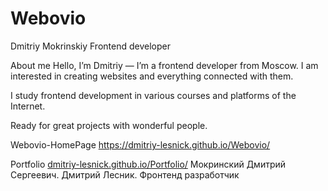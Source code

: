 # Webovio

Dmitriy Mokrinskiy Frontend developer

About me Hello, I’m Dmitriy — I’m a frontend developer from Moscow. I am interested in creating websites and everything connected with them.

I study frontend development in various courses and platforms of the Internet.

Ready for great projects with wonderful people.

Webovio-HomePage https://dmitriy-lesnick.github.io/Webovio/

Portfolio [dmitriy-lesnick.github.io/Portfolio/](https://dmitriy-lesnick.github.io/Portfolio/) Мокринский Дмитрий Сергеевич. Дмитрий Лесник. Фронтенд разработчик

